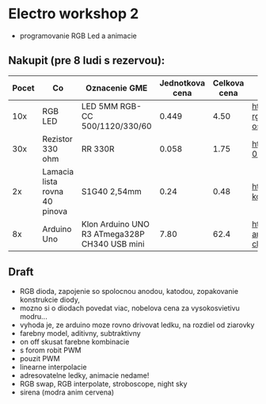 # Electro workshop 2

- programovanie RGB Led a animacie

## Nakupit (pre 8 ludi s rezervou):

| Pocet | Co      | Oznacenie GME                   | Jednotkova cena | Celkova cena    | Linka         |
|-------|---------|---------------------------------|-----------------|-----------------|---------------|
| 10x   | RGB LED | LED 5MM RGB-CC 500/1120/330/60  | 0.449           | 4.50            | https://www.gme.sk/led-5mm-rgb-cc-500-1120-330-60-osthjc5b61a      |
| 30x   | Rezistor 330 ohm | RR 330R                | 0.058           | 1.75            | https://www.gme.sk/rm-330r-0207-0-6w-1 | 
| 2x    | Lamacia lista rovna 40 pinova | S1G40 2,54mm | 0.24         | 0.48            | https://www.gme.sk/oboustranny-kolik-s1g40-2-54mm |
| 8x    | Arduino Uno | Klon Arduino UNO R3 ATmega328P CH340 USB mini | 7.80  | 62.4    | https://www.gme.sk/klon-arduino-uno-r3-atmega328p-ch340-mini-usb |


## Draft

- RGB dioda, zapojenie so spolocnou anodou, katodou, zopakovanie konstrukcie diody,
- mozno si o diodach povedat viac, nobelova cena za vysokosvietivu modru...
- vyhoda je, ze arduino moze rovno drivovat ledku, na rozdiel od ziarovky
- farebny model, aditivny, subtraktivny
- on off skusat farebne kombinacie
- s forom robit PWM
- pouzit PWM
- linearne interpolacie
- adresovatelne ledky, animacie nedame!
- RGB swap, RGB interpolate, stroboscope, night sky
- sirena (modra anim cervena)
